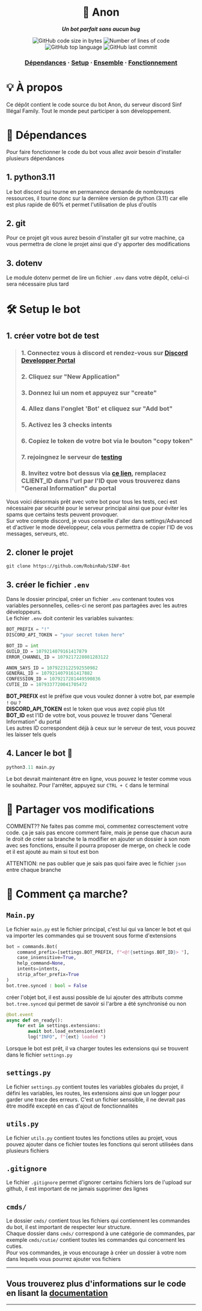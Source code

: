 <h1 align="center">
	🤖 Anon
</h1>

<p align="center">
	<b><i>Un bot parfait sans aucun bug</i></b><br>
</p>

<p align="center">
	<img alt="GitHub code size in bytes" src="https://img.shields.io/github/languages/code-size/RobinRab/SINF-Bot?color=lightblue" />
	<img alt="Number of lines of code" src="https://img.shields.io/tokei/lines/github/RobinRab/SINF-Bot?color=critical" />
	<img alt="GitHub top language" src="https://img.shields.io/github/languages/top/RobinRab/SINF-Bot?color=blue" />
	<img alt="GitHub last commit" src="https://img.shields.io/github/last-commit/RobinRab/SINF-Bot?color=green" />
</p>

<h3 align="center">
	<a href="#-dépendances">Dépendances</a>
	<span> · </span>
	<a href="#%EF%B8%8F-setup-le-bot">Setup</a>
	<span> · </span>
	<a href="#-partager-vos-modifications">Ensemble</a>
	<span> · </span>
	<a href="#-comment-ça-marche">Fonctionnement</a>
</h3>


# 💡 À propos
Ce dépôt contient le code source du bot Anon, du serveur discord Sinf Illégal Family. Tout le monde peut participer à son développement.



# 📖 Dépendances
Pour faire fonctionner le code du bot vous allez avoir besoin d'installer plusieurs dépendances 

## 1. python3.11
Le bot discord qui tourne en permanence demande de nombreuses ressources, il tourne donc sur la dernière version de python (3.11) car elle est plus rapide de 60% et permet l'utilisation de plus d'outils

## 2. git
Pour ce projet git vous aurez besoin d'installer git sur votre machine, ça vous permettra de clone le projet ainsi que d'y apporter des modifications

## 3. dotenv
Le module dotenv permet de lire un fichier `.env` dans votre dépôt, celui-ci sera nécessaire plus tard

# 🛠️ Setup le bot

## 1. créer votre bot de test
> ### 1. Connectez vous à discord et rendez-vous sur [Discord Developper Portal](https://discord.com/developers/applications)
> ### 2. Cliquez sur "New Application"
> ### 3. Donnez lui un nom et appuyez sur "create"
> ### 4. Allez dans l'onglet 'Bot' et cliquez sur "Add bot" 
> ### 5. Activez les 3 checks intents 
> ### 6. Copiez le token de votre bot via le bouton "copy token"
> ### 7. rejoingnez le serveur de [testing](https://discord.gg/5braTFUa8h)
> ### 8. Invitez votre bot dessus via [ce lien](https://discord.com/oauth2/authorize?response_type=code&client_id=CLIENT_ID&scope=bot+applications.commands&permissions=8&guild_id=1078948017773756496), remplacez CLIENT_ID dans l'url par l'ID que vous trouverez dans "General Information" du portal
Vous voici désormais prêt avec votre bot pour tous les tests, ceci est nécessaire par sécurité pour le serveur principal ainsi que pour éviter les spams que certains tests peuvent provoquer. <br> Sur votre compte discord, je vous conseille d'aller dans settings/Advanced et d'activer le mode développeur, cela vous permettra de copier l'ID de vos messages, serveurs, etc.

## 2. cloner le projet
```
git clone https://github.com/RobinRab/SINF-Bot
```

## 3. créer le fichier `.env`
Dans le dossier principal, créer un fichier `.env` contenant toutes vos variables personnelles, celles-ci ne seront pas partagées avec les autres développeurs. <br> Le fichier `.env` doit contenir les variables suivantes:
```py
BOT_PREFIX = "!"
DISCORD_API_TOKEN = "your secret token here"

BOT_ID = int
GUILD_ID = 1079214079161417879
ERROR_CHANNEL_ID = 1079217228081283122

ANON_SAYS_ID = 1079223122592550982
GENERAL_ID = 1079214079161417882
CONFESSION_ID = 1079217281449590836
CUTIE_ID = 1079337720041705472
```
**BOT_PREFIX** est le préfixe que vous voulez donner à votre bot, par exemple `!` ou `?` <br>
**DISCORD_API_TOKEN** est le token que vous avez copié plus tôt <br> 
**BOT_ID** est l'ID de votre bot, vous pouvez le trouver dans "General Information" du portal <br>
Les autres ID correspondent déjà à ceux sur le serveur de test, vous pouvez les laisser tels quels

## 4. Lancer le bot 🚀
```py
python3.11 main.py
```
Le bot devrait maintenant être en ligne, vous pouvez le tester comme vous le souhaitez. Pour l'arrêter, appuyez sur `CTRL + C` dans le terminal

# 📡 Partager vos modifications

COMMENT?? Ne faites pas comme moi, commentez corresctement votre code. ça je sais pas encore comment faire, mais je pense que chacun aura le droit de créer sa branche te la modifier en ajouter un dossier à son nom avec ses fonctions, ensuite il pourra proposer de merge, on check le code et il est ajouté au main si tout est bon

ATTENTION: ne pas oublier que je sais pas quoi faire avec le fichier `json` entre chaque branche


# 📝 Comment ça marche?
## `Main.py`
Le fichier `main.py` est le fichier principal, c'est lui qui va lancer le bot et qui va importer les commandes qui se trouvent sous forme d'extensions 
```py
bot = commands.Bot( 
	command_prefix=[settings.BOT_PREFIX, f"<@!{settings.BOT_ID}> "],
	case_insensitive=True,
	help_command=None,
	intents=intents,
	strip_after_prefix=True
)
bot.tree.synced : bool = False
```
créer l'objet bot, il est aussi possible de lui ajouter des attributs comme `bot.tree.synced` qui permet de savoir si l'arbre a été synchronisé ou non

```py
@bot.event
async def on_ready():
	for ext in settings.extensions:
		await bot.load_extension(ext)
		log("INFO", f"{ext} loaded ")
```
Lorsque le bot est prêt, il va charger toutes les extensions qui se trouvent dans le fichier `settings.py`

## `settings.py`
Le fichier `settings.py` contient toutes les variables globales du projet, il défini les variables, les routes, les extensions ainsi que un logger pour garder une trace des erreurs. C'est un fichier senssible, il ne devrait pas être modifé excepté en cas d'ajout de fonctionnalités

## `utils.py`
Le fichier `utils.py` contient toutes les fonctions utiles au projet, vous pouvez ajouter dans ce fichier toutes les fonctions qui seront utilisées dans plusieurs fichiers

## `.gitignore`
Le fichier `.gitignore` permet d'ignorer certains fichiers lors de l'upload sur github, il est important de ne jamais supprimer des lignes

## `cmds/`
Le dossier `cmds/` contient tous les fichiers qui contiennent les commandes du bot, il est important de respecter leur structure. <br>
Chaque dossier dans `cmds/` correspond à une catégorie de commandes, par exemple `cmds/cutie/` contient toutes les commandes qui concernent les cuties. <br>
Pour vos commandes, je vous encourage à créer un dossier à votre nom dans lequels vous pourrez ajouter vos fichiers 

---

## Vous trouverez plus d'informations sur le code en lisant la [documentation](https://discordpy.readthedocs.io/en/stable/)
--- 
